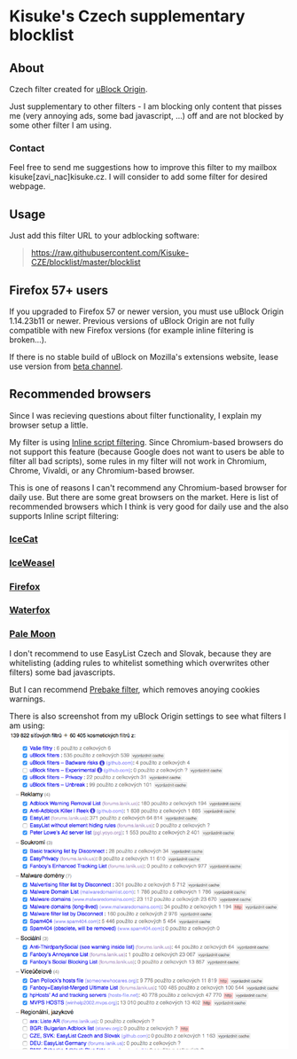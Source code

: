# Kisuke's Czech supplementary blocklist

## About

Czech filter created for [uBlock Origin](https://github.com/gorhill/uBlock).

Just supplementary to other filters - I am blocking only content that pisses me (very annoying ads, some bad javascript, ...) off and are not blocked by some other filter I am using.

### Contact
Feel free to send me suggestions how to improve this filter to my mailbox kisuke[zavi_nac]kisuke.cz. I will consider to add some filter for desired webpage.

## Usage
Just add this filter URL to your adblocking software:
> https://raw.githubusercontent.com/Kisuke-CZE/blocklist/master/blocklist

## Firefox 57+ users
If you upgraded to Firefox 57 or newer version, you must use uBlock Origin 1.14.23b11 or newer. Previous versions of uBlock Origin are not fully compatible with new Firefox versions (for example inline filtering is broken...).

If there is no stable build of uBlock on Mozilla's extensions website, lease use version from [beta channel](https://addons.mozilla.org/en-US/firefox/addon/ublock-origin/versions/beta).

## Recommended browsers
Since I was recieving questions about filter functionality, I explain my browser setup a little.

My filter is using [Inline script filtering](https://github.com/gorhill/uBlock/wiki/Inline-script-tag-filtering). Since Chromium-based browsers do not support this feature (because Google does not want to users be able to filter all bad scripts), some rules in my filter will not work in Chromium, Chrome, Vivaldi, or any Chromium-based browser.

This is one of reasons I can't recommend any Chromium-based browser for daily use. But there are some great browsers on the market. Here is list of recommended browsers which I think is very good for daily use and the also supports Inline script filtering:

### [IceCat](https://www.gnu.org/software/gnuzilla/)

### [IceWeasel](https://wiki.debian.org/Iceweasel)

### [Firefox](https://www.mozilla.com/firefox/)

### [Waterfox](https://www.waterfoxproject.org)

### [Pale Moon](https://www.palemoon.org/)

I don't recommend to use EasyList Czech and Slovak, because they are whitelisting (adding rules to whitelist something which overwrites other filters) some bad javascripts.

But I can recommend [Prebake filter](http://prebake.eu/), which removes anoying cookies warnings.

There is also screenshot from my uBlock Origin settings to see what filters I am using:
![image](ublock-settings.png)

